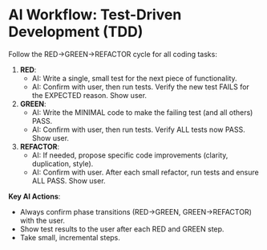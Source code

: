 # AI Workflow: Test-Driven Development (TDD)

Follow the RED->GREEN->REFACTOR cycle for all coding tasks:

1.  **RED**:
    - AI: Write a single, small test for the next piece of functionality.
    - AI: Confirm with user, then run tests. Verify the new test FAILS for the EXPECTED reason. Show user.
2.  **GREEN**:
    - AI: Write the MINIMAL code to make the failing test (and all others) PASS.
    - AI: Confirm with user, then run tests. Verify ALL tests now PASS. Show user.
3.  **REFACTOR**:
    - AI: If needed, propose specific code improvements (clarity, duplication, style).
    - AI: Confirm with user. After each small refactor, run tests and ensure ALL PASS. Show user.

**Key AI Actions**:

- Always confirm phase transitions (RED->GREEN, GREEN->REFACTOR) with the user.
- Show test results to the user after each RED and GREEN step.
- Take small, incremental steps.
